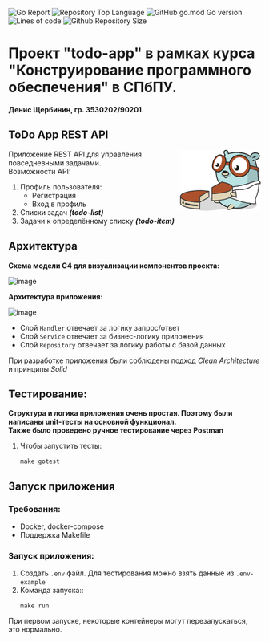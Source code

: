 ![Go Report](https://goreportcard.com/badge/github.com/denis-shcherbinin/spbpu-software-design-project)
![Repository Top Language](https://img.shields.io/github/languages/top/denis-shcherbinin/spbpu-software-design-project)
![GitHub go.mod Go version](https://img.shields.io/github/go-mod/go-version/denis-shcherbinin/spbpu-software-design-project)
![Lines of code](https://img.shields.io/tokei/lines/github/denis-shcherbinin/spbpu-software-design-project)
![Github Repository Size](https://img.shields.io/github/repo-size/evt/rest-api-example)

# Проект "todo-app" в рамках курса "Конструирование программного обеспечения" в СПбПУ.  

**Денис Щербинин, гр. 3530202/90201.**  

## ToDo App REST API  

<img align="right" width="32%" src="./images/gopher-big-slice.png" alt="">  

Приложение REST API для управления повседневными задачами.  
Возможности API:
1. Профиль пользователя:
    - Регистрация
    - Вход в профиль
2. Списки задач ***(todo-list)***
3. Задачи к определённому списку ***(todo-item)*** 

## Архитектура
**Схема модели C4 для визуализации компонентов проекта:** 

![image](https://user-images.githubusercontent.com/61324182/146454196-ad7fce43-c99b-4a9a-b968-28c43b489229.png) 

**Архитектура приложения:** 

![image](https://user-images.githubusercontent.com/61324182/146454380-22761684-0bdf-4ab7-b5fd-b340b393034b.png)
* Слой `Handler` отвечает за логику запрос/ответ
* Слой `Service` отвечает за бизнес-логику приложения
* Слой `Repository` отвечает за логику работы с базой данных

При разработке приложения были соблюдены подход *Clean Architecture* и принципы *Solid*

## Тестирование:
**Структура и логика приложения очень простая. Поэтому были написаны unit-тесты на основной функционал.**  
**Также было проведено ручное тестирование через Postman**
1. Чтобы запустить тесты:
    ```
    make gotest
    ```

## Запуск приложения 

### Требования:
* Docker, docker-compose
* Поддержка Makefile

### Запуск приложения: 
1. Создать `.env` файл. Для тестирования можно взять данные из `.env-example`
2. Команда запуска:: 
    ```
    make run
    ```
При первом запуске, некоторые контейнеры могут перезапускаться, это нормально.
